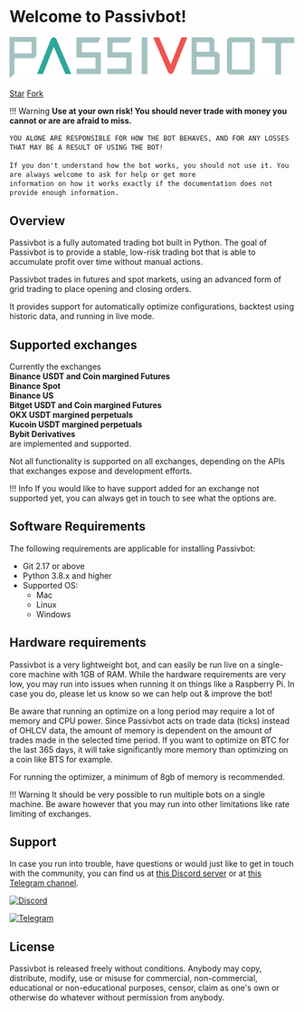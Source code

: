 # Welcome to Passivbot!

![Passivbot](images/pbot_logo_full.svg)

<a class="github-button" href="https://github.com/enarjord/passivbot" data-icon="octicon-star" data-size="large" aria-label="Star enarjord/passivbot on GitHub">Star</a>
<a class="github-button" href="https://github.com/enarjord/passivbot/fork" data-icon="octicon-repo-forked" data-size="large" aria-label="Fork enarjord/passivbot on GitHub">Fork</a>

!!! Warning
    **Use at your own risk! You should never trade with money you cannot or are are afraid to miss.**

    YOU ALONE ARE RESPONSIBLE FOR HOW THE BOT BEHAVES, AND FOR ANY LOSSES THAT MAY BE A RESULT OF USING THE BOT!

    If you don't understand how the bot works, you should not use it. You are always welcome to ask for help or get more
    information on how it works exactly if the documentation does not provide enough information. 

## Overview

Passivbot is a fully automated trading bot built in Python. The goal of Passivbot is to provide a stable, low-risk
trading bot that is able to accumulate profit over time without manual actions.

Passivbot trades in futures and spot markets, using an advanced form of grid trading to place opening and closing orders.

It provides support for automatically optimize configurations, backtest using historic data, and running in live mode.

## Supported exchanges

Currently the exchanges  
**Binance USDT and Coin margined Futures**  
**Binance Spot**  
**Binance US**  
**Bitget USDT and Coin margined Futures**  
**OKX USDT margined perpetuals**  
**Kucoin USDT margined perpetuals**  
**Bybit Derivatives**  
are implemented and supported.  

Not all functionality is supported on all exchanges, depending on the APIs that exchanges expose and development efforts.

!!! Info
    If you would like to have support added for an exchange not supported yet, 
    you can always get in touch to see what the options are.

## Software Requirements

The following requirements are applicable for installing Passivbot:

- Git 2.17 or above
- Python 3.8.x and higher
- Supported OS: 
    - Mac
    - Linux
    - Windows

## Hardware requirements

Passivbot is a very lightweight bot, and can easily be run live on a single-core machine with 1GB of RAM.
While the hardware requirements are very low, you may run into issues when running it on things like a Raspberry Pi.
In case you do, please let us know so we can help out & improve the bot!

Be aware that running an optimize on a long period may require a lot of memory and CPU power. Since Passivbot acts on
trade data (ticks) instead of OHLCV data, the amount of memory is dependent on the amount of trades made in the selected time period.
If you want to optimize on BTC for the last 365 days, it will take significantly more memory than optimizing on a coin
like BTS for example.

For running the optimizer, a minimum of 8gb of memory is recommended.

!!! Warning
    It should be very possible to run multiple bots on a single machine. Be aware however that you may run into other
    limitations like rate limiting of exchanges.

## Support

In case you run into trouble, have questions or would just like to get in touch with the community, you can find
us at [this Discord server](https://discord.gg/QAF2H2UmzZ) or at [this Telegram channel](https://t.me/passivbot_futures).

[![Discord](https://img.shields.io/badge/Discord-7289DA?style=for-the-badge&logo=discord&logoColor=white)](https://discord.gg/QAF2H2UmzZ)

[![Telegram](https://img.shields.io/badge/Telegram-2CA5E0?style=for-the-badge&logo=telegram&logoColor=white)](https://t.me/passivbot_futures)

## License

Passivbot is released freely without conditions. Anybody may copy, distribute, modify, use or misuse for commercial, non-commercial, 
educational or non-educational purposes, censor, claim as one's own or otherwise do whatever without permission from anybody.
